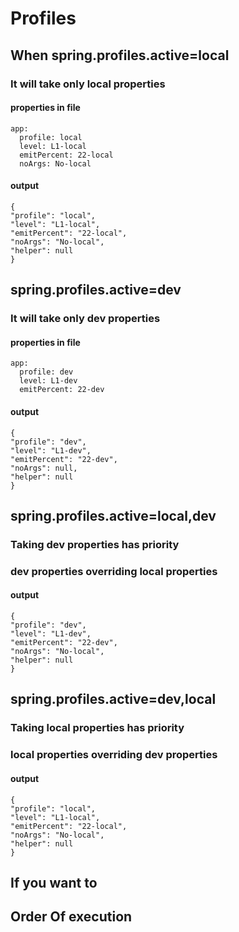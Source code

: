 # Profiles
## When spring.profiles.active=local
### It will take only local properties
#### properties in file
```
app:
  profile: local
  level: L1-local
  emitPercent: 22-local
  noArgs: No-local
```
#### output
```
{
"profile": "local",
"level": "L1-local",
"emitPercent": "22-local",
"noArgs": "No-local",
"helper": null
}
```

## spring.profiles.active=dev
### It will take only dev properties
#### properties in file
```
app:
  profile: dev
  level: L1-dev
  emitPercent: 22-dev
```
#### output
```
{
"profile": "dev",
"level": "L1-dev",
"emitPercent": "22-dev",
"noArgs": null,
"helper": null
}
```

## spring.profiles.active=local,dev
### Taking dev properties has priority
### dev properties overriding local properties
#### output
```
{
"profile": "dev",
"level": "L1-dev",
"emitPercent": "22-dev",
"noArgs": "No-local",
"helper": null
}
```
## spring.profiles.active=dev,local
### Taking local properties has priority
### local properties overriding dev properties
#### output
```
{
"profile": "local",
"level": "L1-local",
"emitPercent": "22-local",
"noArgs": "No-local",
"helper": null
}
```

## If you want to 

## Order Of execution